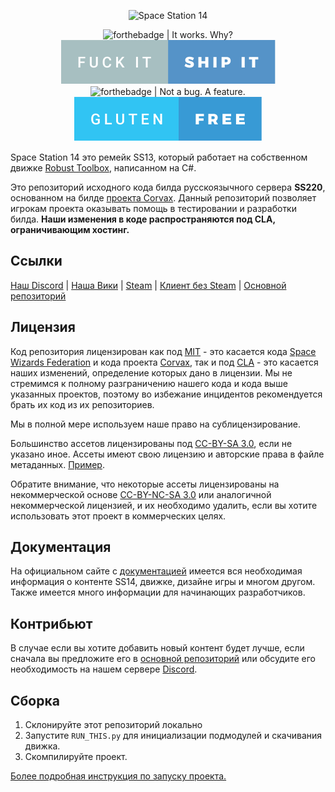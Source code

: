 <p align="center"> <img alt="Space Station 14" width="350" height="350" src="https://raw.githubusercontent.com/TheArturZh/space-station-14/newreadme/logo.png" /></p>

<p align="center">
<img alt="forthebadge | It works. Why?" src="https://raw.githubusercontent.com/BraveUX/for-the-badge/master/src/images/badges/it-works-why.svg" />
<img alt="forthebadge | Fuck it. Ship it." src="https://raw.githubusercontent.com/BraveUX/for-the-badge/master/src/images/badges/fuck-it-ship-it.svg" />
<img alt="forthebadge | Not a bug. A feature." src="https://raw.githubusercontent.com/BraveUX/for-the-badge/master/src/images/badges/not-a-bug-a-feature.svg" />
<img alt="forthebadge | Gluten free." src="https://raw.githubusercontent.com/BraveUX/for-the-badge/master/src/images/badges/gluten-free.svg" />
</p>

Space Station 14 это ремейк SS13, который работает на собственном движке [Robust Toolbox](https://github.com/space-wizards/RobustToolbox), написанном на C#.

Это репозиторий исходного кода билда русскоязычного сервера **SS220**, основанном на билде [проекта Corvax](https://github.com/space-syndicate/space-station-14). Данный репозиторий позволяет игрокам проекта оказывать помощь в тестировании и разработки билда. **Наши изменения в коде распространяются под CLA, ограничивающим хостинг.**

## Ссылки

[Наш Discord](https://discord.gg/ss220) | [Наша Вики](https://wiki.station14.ru) | [Steam](https://store.steampowered.com/app/1255460/Space_Station_14/) | [Клиент без Steam](https://spacestation14.io/about/nightlies/) | [Основной репозиторий](https://github.com/space-wizards/space-station-14)

## Лицензия

Код репозитория лицензирован как под [MIT](https://github.com/space-syndicate/space-station-14/blob/master/LICENSE.TXT) - это касается кода [Space Wizards Federation](https://github.com/space-wizards/space-station-14) и кода проекта [Corvax](https://github.com/space-syndicate/space-station-14), так и под [CLA](https://github.com/SerbiaStrong-220/space-station-14/blob/master/CLA.txt) - это касается наших изменений, определение которых дано в лицензии. Мы не стремимся к полному разграничению нашего кода и кода выше указанных проектов, поэтому во избежание инцидентов рекомендуется брать их код из их репозиториев.

Мы в полной мере используем наше право на сублицензирование.

Большинство ассетов лицензированы под [CC-BY-SA 3.0](https://creativecommons.org/licenses/by-sa/3.0/), если не указано иное. Ассеты имеют свою лицензию и авторские права в файле метаданных. [Пример](https://github.com/space-syndicate/space-station-14/blob/master/Resources/Textures/Objects/Tools/crowbar.rsi/meta.json). 

Обратите внимание, что некоторые ассеты лицензированы на некоммерческой основе [CC-BY-NC-SA 3.0](https://creativecommons.org/licenses/by-nc-sa/3.0/) или аналогичной некоммерческой лицензией, и их необходимо удалить, если вы хотите использовать этот проект в коммерческих целях.

## Документация

На официальном сайте с [документацией](https://docs.spacestation14.io/) имеется вся необходимая информация о контенте SS14, движке, дизайне игры и многом другом. Также имеется много информации для начинающих разработчиков.

## Контрибьют

В случае если вы хотите добавить новый контент будет лучше, если сначала вы предложите его в [основной репозиторий](https://github.com/space-wizards/space-station-14) или обсудите его необходимость на нашем сервере [Discord](https://discord.gg/ss220).

## Сборка

1. Склонируйте этот репозиторий локально
2. Запустите `RUN_THIS.py` для инициализации подмодулей и скачивания движка.
3. Скомпилируйте проект.

[Более подробная инструкция по запуску проекта.](https://docs.spacestation14.io/getting-started/dev-setup)
